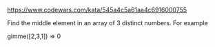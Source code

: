 https://www.codewars.com/kata/545a4c5a61aa4c6916000755

Find the middle element in an array of 3 distinct numbers. For example

gimme([2,3,1]) => 0